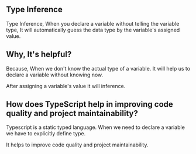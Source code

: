 ## Type Inference 
Type Inference, When you declare a variable without telling the variable type, It will automatically guess the data type by the variable's assigned value.


## Why, It's helpful?
Because, When we don't know the actual type of a variable. It will help us to declare a variable without knowing now. 

After assigning a variable's value it will inference. 



## How does TypeScript help in improving code quality and project maintainability?


Typescript is a static typed language.
When we need to declare a variable we have to explicitly define type.

It helps to improve code quality and project maintainability.
